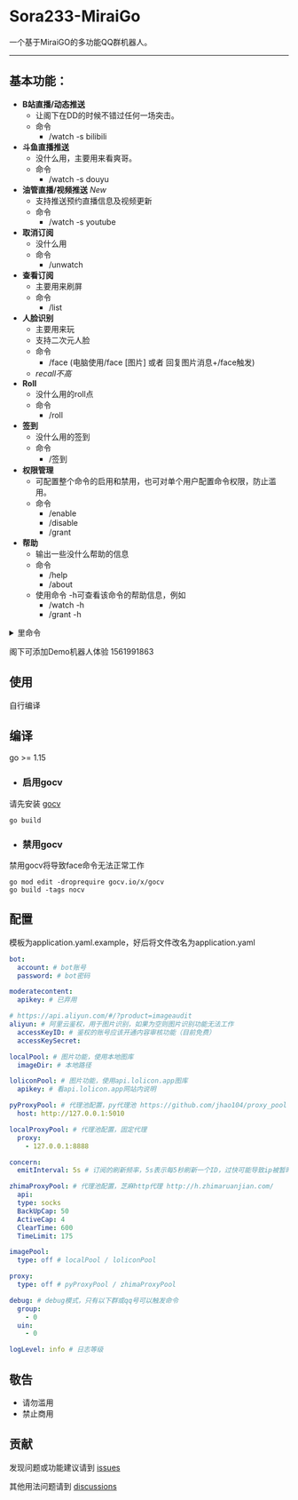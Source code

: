 # Sora233-MiraiGo

一个基于MiraiGO的多功能QQ群机器人。

-----

## **基本功能：**

- **B站直播/动态推送**
    - 让阁下在DD的时候不错过任何一场突击。
    - 命令
        - /watch -s bilibili
- **斗鱼直播推送**
    - 没什么用，主要用来看爽哥。
    - 命令
        - /watch -s douyu
- **油管直播/视频推送** *New*
    - 支持推送预约直播信息及视频更新
    - 命令
        - /watch -s youtube
- **取消订阅**
    - 没什么用
    - 命令
        - /unwatch
- **查看订阅**
    - 主要用来刷屏
    - 命令
        - /list
- **人脸识别**
    - 主要用来玩
    - 支持二次元人脸
    - 命令
        - /face (电脑使用/face [图片] 或者 回复图片消息+/face触发)
    - *recall不高*
- **Roll**
    - 没什么用的roll点
    - 命令
        - /roll
- **签到**
    - 没什么用的签到
    - 命令
        - /签到
- **权限管理**
    - 可配置整个命令的启用和禁用，也可对单个用户配置命令权限，防止滥用。
    - 命令
        - /enable
        - /disable
        - /grant
- **帮助**
    - 输出一些没什么帮助的信息
    - 命令
        - /help
        - /about
    - 使用命令 -h可查看该命令的帮助信息，例如
        - /watch -h
        - /grant -h

<details>
  <summary>里命令</summary>

以下命令默认禁用

- **随机图片**
    - 由 [api.olicon.app](https://api.lolicon.app/#/) 提供
    - 命令
        - /色图
- **色图判定**
    - 由阿里云提供
    - 命令 ic (该命令启用后自动对图片触发，无需输入命令)

</details>

阁下可添加Demo机器人体验 1561991863

## 使用

自行编译

## 编译

go >= 1.15

- ### 启用gocv

请先安装 [gocv](https://github.com/hybridgroup/gocv)

```
go build
```

- ### 禁用gocv

禁用gocv将导致face命令无法正常工作

```
go mod edit -droprequire gocv.io/x/gocv
go build -tags nocv
```

## 配置

模板为application.yaml.example，好后将文件改名为application.yaml

```yaml
bot:
  account: # bot账号
  password: # bot密码

moderatecontent:
  apikey: # 已弃用

# https://api.aliyun.com/#/?product=imageaudit
aliyun: # 阿里云鉴权，用于图片识别，如果为空则图片识别功能无法工作
  accessKeyID: # 鉴权的账号应该开通内容审核功能（目前免费）
  accessKeySecret:

localPool: # 图片功能，使用本地图库
  imageDir: # 本地路径

loliconPool: # 图片功能，使用api.lolicon.app图库
  apikey: # 看api.lolicon.app网站内说明

pyProxyPool: # 代理池配置，py代理池 https://github.com/jhao104/proxy_pool
  host: http://127.0.0.1:5010

localProxyPool: # 代理池配置，固定代理
  proxy:
    - 127.0.0.1:8888

concern:
  emitInterval: 5s # 订阅的刷新频率，5s表示每5秒刷新一个ID，过快可能导致ip被暂时封禁

zhimaProxyPool: # 代理池配置，芝麻http代理 http://h.zhimaruanjian.com/
  api:
  type: socks
  BackUpCap: 50
  ActiveCap: 4
  ClearTime: 600
  TimeLimit: 175

imagePool:
  type: off # localPool / loliconPool

proxy:
  type: off # pyProxyPool / zhimaProxyPool

debug: # debug模式，只有以下群或qq号可以触发命令
  group:
    - 0
  uin:
    - 0

logLevel: info # 日志等级
```

## 敬告

- 请勿滥用
- 禁止商用

## 贡献

发现问题或功能建议请到 [issues](https://github.com/Sora233/Sora233-MiraiGo/issues)

其他用法问题请到 [discussions](https://github.com/Sora233/Sora233-MiraiGo/discussions)